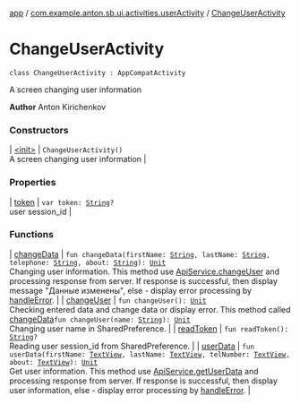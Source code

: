 [app](../../index.md) / [com.example.anton.sb.ui.activities.userActivity](../index.md) / [ChangeUserActivity](./index.md)

# ChangeUserActivity

`class ChangeUserActivity : AppCompatActivity`

A screen changing user information

**Author**
Anton Kirichenkov

### Constructors

| [&lt;init&gt;](-init-.md) | `ChangeUserActivity()`<br>A screen changing user information |

### Properties

| [token](token.md) | `var token: `[`String`](https://kotlinlang.org/api/latest/jvm/stdlib/kotlin/-string/index.html)`?`<br>user session_id |

### Functions

| [changeData](change-data.md) | `fun changeData(firstName: `[`String`](https://kotlinlang.org/api/latest/jvm/stdlib/kotlin/-string/index.html)`, lastName: `[`String`](https://kotlinlang.org/api/latest/jvm/stdlib/kotlin/-string/index.html)`, telephone: `[`String`](https://kotlinlang.org/api/latest/jvm/stdlib/kotlin/-string/index.html)`, about: `[`String`](https://kotlinlang.org/api/latest/jvm/stdlib/kotlin/-string/index.html)`): `[`Unit`](https://kotlinlang.org/api/latest/jvm/stdlib/kotlin/-unit/index.html)<br>Changing user information. This method use [ApiService.changeUser](../../com.example.anton.sb.service/-api-service/change-user.md) and processing response from server. If response is successful, then display message "Данные изменены", else - display error processing by [handleError](../../com.example.anton.sb.extensions/handle-error.md). |
| [changeUser](change-user.md) | `fun changeUser(): `[`Unit`](https://kotlinlang.org/api/latest/jvm/stdlib/kotlin/-unit/index.html)<br>Checking entered data and change data or display error. This method called [changeData](change-data.md)`fun changeUser(name: `[`String`](https://kotlinlang.org/api/latest/jvm/stdlib/kotlin/-string/index.html)`): `[`Unit`](https://kotlinlang.org/api/latest/jvm/stdlib/kotlin/-unit/index.html)<br>Changing user name in SharedPreference. |
| [readToken](read-token.md) | `fun readToken(): `[`String`](https://kotlinlang.org/api/latest/jvm/stdlib/kotlin/-string/index.html)`?`<br>Reading user session_id  from SharedPreference. |
| [userData](user-data.md) | `fun userData(firstName: `[`TextView`](https://developer.android.com/reference/android/widget/TextView.html)`, lastName: `[`TextView`](https://developer.android.com/reference/android/widget/TextView.html)`, telNumber: `[`TextView`](https://developer.android.com/reference/android/widget/TextView.html)`, about: `[`TextView`](https://developer.android.com/reference/android/widget/TextView.html)`): `[`Unit`](https://kotlinlang.org/api/latest/jvm/stdlib/kotlin/-unit/index.html)<br>Get user information. This method use [ApiService.getUserData](../../com.example.anton.sb.service/-api-service/get-user-data.md) and processing response from server. If response is successful, then display user information, else - display error processing by [handleError](../../com.example.anton.sb.extensions/handle-error.md). |


